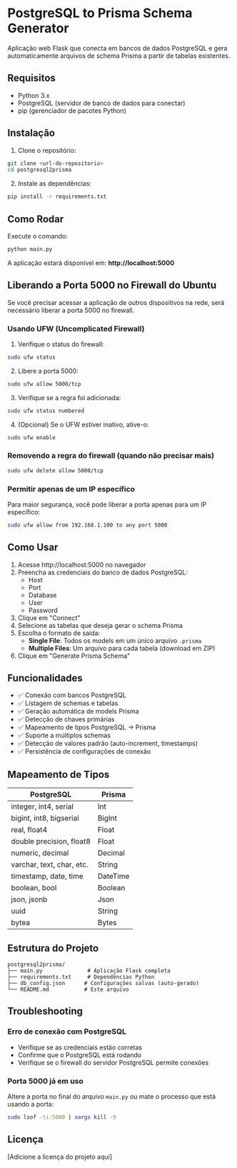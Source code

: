 # PostgreSQL to Prisma Schema Generator

Aplicação web Flask que conecta em bancos de dados PostgreSQL e gera automaticamente arquivos de schema Prisma a partir de tabelas existentes.

## Requisitos

- Python 3.x
- PostgreSQL (servidor de banco de dados para conectar)
- pip (gerenciador de pacotes Python)

## Instalação

1. Clone o repositório:
```bash
git clone <url-do-repositorio>
cd postgresql2prisma
```

2. Instale as dependências:
```bash
pip install -r requirements.txt
```

## Como Rodar

Execute o comando:
```bash
python main.py
```

A aplicação estará disponível em: **http://localhost:5000**

## Liberando a Porta 5000 no Firewall do Ubuntu

Se você precisar acessar a aplicação de outros dispositivos na rede, será necessário liberar a porta 5000 no firewall.

### Usando UFW (Uncomplicated Firewall)

1. Verifique o status do firewall:
```bash
sudo ufw status
```

2. Libere a porta 5000:
```bash
sudo ufw allow 5000/tcp
```

3. Verifique se a regra foi adicionada:
```bash
sudo ufw status numbered
```

4. (Opcional) Se o UFW estiver inativo, ative-o:
```bash
sudo ufw enable
```

### Removendo a regra do firewall (quando não precisar mais)

```bash
sudo ufw delete allow 5000/tcp
```

### Permitir apenas de um IP específico

Para maior segurança, você pode liberar a porta apenas para um IP específico:
```bash
sudo ufw allow from 192.168.1.100 to any port 5000
```

## Como Usar

1. Acesse http://localhost:5000 no navegador
2. Preencha as credenciais do banco de dados PostgreSQL:
   - Host
   - Port
   - Database
   - User
   - Password
3. Clique em "Connect"
4. Selecione as tabelas que deseja gerar o schema Prisma
5. Escolha o formato de saída:
   - **Single File**: Todos os models em um único arquivo `.prisma`
   - **Multiple Files**: Um arquivo para cada tabela (download em ZIP)
6. Clique em "Generate Prisma Schema"

## Funcionalidades

- ✅ Conexão com bancos PostgreSQL
- ✅ Listagem de schemas e tabelas
- ✅ Geração automática de models Prisma
- ✅ Detecção de chaves primárias
- ✅ Mapeamento de tipos PostgreSQL → Prisma
- ✅ Suporte a múltiplos schemas
- ✅ Detecção de valores padrão (auto-increment, timestamps)
- ✅ Persistência de configurações de conexão

## Mapeamento de Tipos

| PostgreSQL | Prisma |
|------------|--------|
| integer, int4, serial | Int |
| bigint, int8, bigserial | BigInt |
| real, float4 | Float |
| double precision, float8 | Float |
| numeric, decimal | Decimal |
| varchar, text, char, etc. | String |
| timestamp, date, time | DateTime |
| boolean, bool | Boolean |
| json, jsonb | Json |
| uuid | String |
| bytea | Bytes |

## Estrutura do Projeto

```
postgresql2prisma/
├── main.py              # Aplicação Flask completa
├── requirements.txt     # Dependências Python
├── db_config.json      # Configurações salvas (auto-gerado)
└── README.md           # Este arquivo
```

## Troubleshooting

### Erro de conexão com PostgreSQL
- Verifique se as credenciais estão corretas
- Confirme que o PostgreSQL está rodando
- Verifique se o firewall do servidor PostgreSQL permite conexões

### Porta 5000 já em uso
Altere a porta no final do arquivo `main.py` ou mate o processo que está usando a porta:
```bash
sudo lsof -ti:5000 | xargs kill -9
```

## Licença

[Adicione a licença do projeto aqui]

